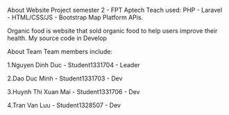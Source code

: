 About Website
Project semester 2 - FPT Aptech Teach used: PHP - Laravel - HTML/CSS/JS - Bootstrap Map Platform APis.

Organic food is website that sold organic food to help users improve their health.
My source code in Develop

About Team
Team members include:

1.Nguyen Dinh Duc - Student1331704 - Leader

2.Dao Duc Minh - Student1331703 - Dev

3.Huynh Thi Xuan Mai - Student1331706 - Dev

4.Tran Van Luu - Student1328507 - Dev
